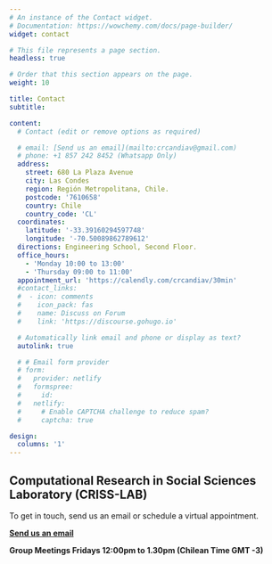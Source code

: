 ```yaml
---
# An instance of the Contact widget.
# Documentation: https://wowchemy.com/docs/page-builder/
widget: contact

# This file represents a page section.
headless: true

# Order that this section appears on the page.
weight: 10

title: Contact
subtitle:

content:
  # Contact (edit or remove options as required)

  # email: [Send us an email](mailto:crcandiav@gmail.com)
  # phone: +1 857 242 8452 (Whatsapp Only)
  address:
    street: 680 La Plaza Avenue
    city: Las Condes
    region: Región Metropolitana, Chile.
    postcode: '7610658'
    country: Chile
    country_code: 'CL'
  coordinates:
    latitude: '-33.39160294597748'
    longitude: '-70.50089862789612'
  directions: Engineering School, Second Floor. 
  office_hours:
    - 'Monday 10:00 to 13:00'
    - 'Thursday 09:00 to 11:00'
  appointment_url: 'https://calendly.com/crcandiav/30min'
  #contact_links:
  #  - icon: comments
  #    icon_pack: fas
  #    name: Discuss on Forum
  #    link: 'https://discourse.gohugo.io'

  # Automatically link email and phone or display as text?
  autolink: true

  # # Email form provider
  # form:
  #   provider: netlify
  #   formspree:
  #     id:
  #   netlify:
  #     # Enable CAPTCHA challenge to reduce spam?
  #     captcha: true

design:
  columns: '1'
---
```

## Computational Research in Social Sciences Laboratory (CRISS-LAB)

To get in touch, send us an email or schedule a virtual appointment.

**[Send us an email](mailto:contact@criss-lab.com)**

**Group Meetings Fridays 12:00pm to 1.30pm (Chilean Time GMT -3)**

